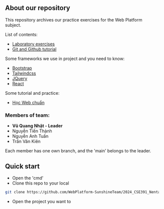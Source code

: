 ## About our repository
This repository archives our practice exercises for the Web Platform subject.

List of contents:
- [Laboratory exercises](/Laboratory/)
- [Git and Github tutorial](/Git-and-Github/)

Some frameworks we use in project and you need to know:
- [Bootstrap](https://getbootstrap.com/)
- [Tailwindcss](https://tailwindcss.com/)
- [JQuery](https://jquery.com/)
- [React](https://react.dev/)

Some tutorial and practice:
- [Học Web chuẩn](https://hocwebchuan.com/)

### Members of team:
- **Vũ Quang Nhật - Leader**
- Nguyễn Tiến Thành
- Nguyễn Anh Tuấn
- Trần Văn Kiên

Each member has one own branch, and the 'main' belongs to the leader.

## Quick start
- Open the 'cmd'
- Clone this repo to your local
```bash
git clone https://github.com/WebPlatform-SunshineTeam/2024_CSE391_NentangWeb.git
```
- Open the project you want to